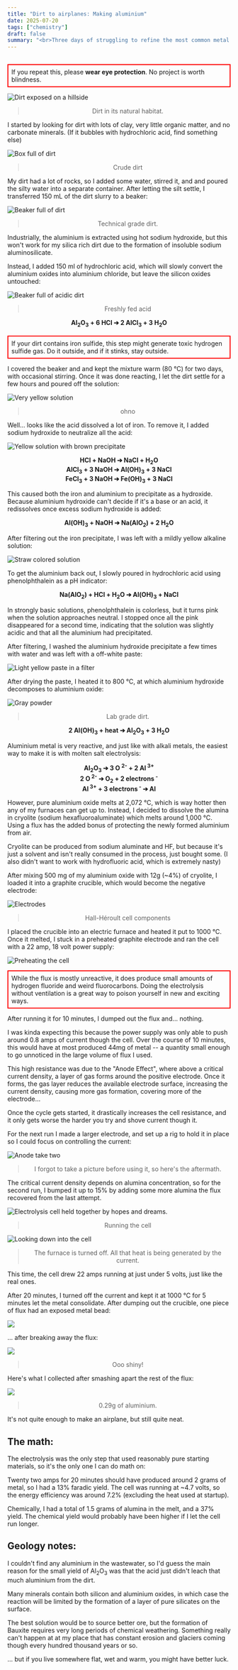 ```yaml
---
title: "Dirt to airplanes: Making aluminium"
date: 2025-07-20
tags: ["chemistry"]
draft: false
summary: "<br>Three days of struggling to refine the most common metal on earth. Featuring low yields and yellow chemistry."
---
```


<br>
<div style="padding: 0.5em; ; border: 2px solid; border-color: red">
If you repeat this, please <b>wear eye protection</b>.
No project is worth blindness.
</div>

![Dirt exposed on a hillside](dirt1.jpg)
> <center>Dirt in its natural habitat.</center>

I started by looking for dirt with lots of clay, very little organic matter, and no carbonate minerals.
(If it bubbles with hydrochloric acid, find something else)

![Box full of dirt](dirt2.jpg)
> <center>Crude dirt</center>

My dirt had a lot of rocks, so I added some water, stirred it, and and poured the silty water into a separate container.
After letting the silt settle, I transferred 150 mL of the dirt slurry to a beaker:

![Beaker full of dirt](dirt3.jpg)
> <center>Technical grade dirt.</center>

Industrially, the aluminium is extracted using hot sodium hydroxide,
but this won't work for my silica rich dirt due to the formation of insoluble sodium aluminosilicate.

Instead, I added 150 ml of hydrochloric acid, which will slowly convert the aluminium oxides into aluminium chloride, but leave the silicon oxides untouched:

![Beaker full of acidic dirt](acid1.jpg)
> <center>Freshly fed acid</center>

<center><b>Al<sub>2</sub>O<sub>3</sub> + 6 HCl ➔ 2 AlCl<sub>3</sub> + 3 H<sub>2</sub>O</b></center>

<br>
<div style="padding: 0.5em; ; border: 2px solid; border-color: red">
If your dirt contains iron sulfide, this step might generate toxic hydrogen sulfide gas.
Do it outside, and if it stinks, stay outside.
</div>

I covered the beaker and and kept the mixture warm (80 °C) for two days, with occasional stirring.
Once it was done reacting, I let the dirt settle for a few hours and poured off the solution:

![Very yellow solution](yellow1.jpg)
> <center>ohno</center>

Well... looks like the acid dissolved a lot of iron.
To remove it, I added sodium hydroxide to neutralize all the acid:

![Yellow solution with brown precipitate](brown1.jpg)

<center><b>HCl + NaOH ➔ NaCl + H<sub>2</sub>O</b></center>
<center><b>AlCl<sub>3</sub> + 3 NaOH ➔ Al(OH)<sub>3</sub> + 3 NaCl</b></center>
<center><b>FeCl<sub>3</sub> + 3 NaOH ➔ Fe(OH)<sub>3</sub> + 3 NaCl</b></center>

This caused both the iron and aluminium to precipitate as a hydroxide. 
Because aluminium hydroxide can't decide if it's a base or an acid, it redissolves once excess sodium hydroxide is added:

<center><b>Al(OH)<sub>3</sub> + NaOH ➔ Na(AlO<sub>2</sub>) + 2 H<sub>2</sub>O</b></center>

After filtering out the iron precipitate, I was left with a mildly yellow alkaline solution: 

![Straw colored solution](yellow3.jpg)

To get the aluminium back out, I slowly poured in hydrochloric acid using phenolphthalein as a pH indicator:

<center><b>Na(AlO<sub>2</sub>) + HCl + H<sub>2</sub>O ➔ Al(OH)<sub>3</sub> + NaCl</b></center>

In strongly basic solutions, phenolphthalein is colorless, but it turns pink when the solution approaches neutral. 
I stopped once all the pink disappeared for a second time, indicating that the solution was slightly acidic
and that all the aluminium had precipitated.
 
After filtering, I washed the aluminium hydroxide precipitate a few times with water and was left with a off-white paste:

![Light yellow paste in a filter](yellow6.jpg)

After drying the paste, I heated it to 800 °C, at which aluminium hydroxide decomposes to aluminium oxide:

![Gray powder](white1.jpg)
> <center> Lab grade dirt. </center>

<center><b>2 Al(OH)<sub>3</sub> + heat ➔ Al<sub>2</sub>O<sub>3</sub> + 3 H<sub>2</sub>O</b></center>

Aluminium metal is very reactive, and just like with alkali metals, the easiest way to make it is with molten salt electrolysis:

<center><b>Al<sub>2</sub>O<sub>3</sub> ➔ 3 O <sup>2-</sup> + 2 Al<sup> 3+</sup></b></center>
<center><b>2 O<sup> 2-</sup> ➔ O<sub>2</sub> + 2 electrons<sup> -</sup></b></center>
<center><b>Al<sup> 3+</sup> + 3 electrons<sup> -</sup> ➔ Al</b></center>

However, pure aluminium oxide melts at 2,072 °C, which is way hotter then any of my furnaces can get up to.
Instead, I decided to dissolve the alumina in cryolite (sodium hexafluoroaluminate) which melts around 1,000 °C.
Using a flux has the added bonus of protecting the newly formed aluminium from air.

Cryolite can be produced from sodium aluminate and HF, but because it's just a solvent and isn't really consumed in the process, just bought some.
(I also didn't want to work with hydrofluoric acid, which is extremely nasty)

After mixing 500 mg of my aluminium oxide with 12g (~4%) of cryolite, I loaded it into a graphite crucible, which would become the negative electrode:

![Electrodes](cell1.jpg)
> <center>Hall-Héroult cell components</center>

I placed the crucible into an electric furnace and heated it put to 1000 °C.
Once it melted, I stuck in a preheated graphite electrode and ran the cell with a 22 amp, 18 volt power supply:

![Preheating the cell](cell3.jpg)

<div style="padding: 0.5em; border: 2px solid; border-color: red">
While the flux is mostly unreactive, it does produce small amounts of hydrogen fluoride and weird fluorocarbons. 
Doing the electrolysis without ventilation is a great way to poison yourself in new and exciting ways.
</div>

After running it for 10 minutes, I dumped out the flux and... nothing.

I was kinda expecting this because the power supply was only able to push around 0.8 amps of current though the cell.
Over the course of 10 minutes, this would have at most produced 44mg of metal -- 
a quantity small enough to go unnoticed in the large volume of flux I used. 

This high resistance was due to the "Anode Effect", where above a critical current density, a layer of gas forms around the positive electrode.
Once it forms, the gas layer reduces the available electrode surface, increasing the current density, causing more gas formation, covering more of the electrode...

Once the cycle gets started, it drastically increases the cell resistance, and it only gets worse the harder you try and shove current though it.

For the next run I made a larger electrode, and set up a rig to hold it in place so I could focus on controlling the current:

![Anode take two](cell4.jpg)
> <center>I forgot to take a picture before using it, so here's the aftermath. </center>

The critical current density depends on alumina concentration, so for the second run, I bumped it up to 15% by adding some more alumina the flux recovered from the last attempt. 

![Electrolysis cell held together by hopes and dreams.](cell5.jpg)
> <center>Running the cell</center>

![Looking down into the cell](cell6.jpg)
> <center>The furnace is turned off. All that heat is being generated by the current.</center>

This time, the cell drew 22 amps running at just under 5 volts, just like the real ones. 

After 20 minutes, I turned off the current and kept it at 1000 °C for 5 minutes let the metal consolidate.
After dumping out the crucible, one piece of flux had an exposed metal bead:

![](metal1.jpg)

... after breaking away the flux:

![](metal2.jpg)
> <center>Ooo shiny!</center>

Here's what I collected after smashing apart the rest of the flux:

![](metal3.jpg)
> <center>0.29g of aluminium.</center>

It's not quite enough to make an airplane, but still quite neat.

## The math:

The electrolysis was the only step that used reasonably pure starting materials, so it's the only one I can do math on:

Twenty two amps for 20 minutes should have produced around 2 grams of metal, so I had a 13% faradic yield. 
The cell was running at ~4.7 volts, so the energy efficiency was around 7.2% (excluding the heat used at startup). 

Chemically, I had a total of 1.5 grams of alumina in the melt, and a 37% yield.
The chemical yield would probably have been higher if I let the cell run longer. 

## Geology notes:

I couldn't find any aluminium in the wastewater, so I'd guess the main reason for the small yield of Al<sub>2</sub>O<sub>3</sub>
was that the acid just didn't leach that much aluminium from the dirt.

Many minerals contain both silicon and aluminium oxides, in which case the reaction will be limited by the formation of a layer of pure silicates on the surface.

The best solution would be to source better ore, but the formation of Bauxite requires very long periods of chemical weathering. 
Something really can't happen at at my place that has constant erosion and glaciers coming though every hundred thousand years or so.

... but if you live somewhere flat, wet and warm, you might have better luck. 
